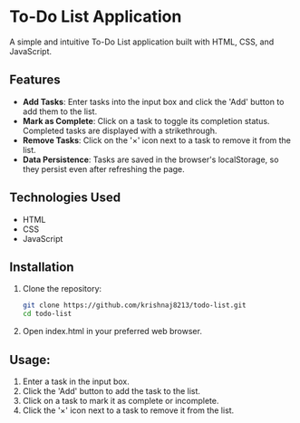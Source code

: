 # To-Do List Application

A simple and intuitive To-Do List application built with HTML, CSS, and JavaScript.

## Features

- **Add Tasks**: Enter tasks into the input box and click the 'Add' button to add them to the list.
- **Mark as Complete**: Click on a task to toggle its completion status. Completed tasks are displayed with a strikethrough.
- **Remove Tasks**: Click on the '×' icon next to a task to remove it from the list.
- **Data Persistence**: Tasks are saved in the browser's localStorage, so they persist even after refreshing the page.

## Technologies Used

- HTML
- CSS
- JavaScript

## Installation

1. Clone the repository:

   ```bash
   git clone https://github.com/krishnaj8213/todo-list.git
   cd todo-list
2. Open index.html in your preferred web browser.

## Usage:

1. Enter a task in the input box.
2. Click the 'Add' button to add the task to the list.
3. Click on a task to mark it as complete or incomplete.
4. Click the '×' icon next to a task to remove it from the list.



